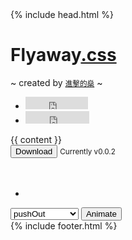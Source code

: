 <!doctype html>
<html>
{% include head.html %}
<body>
    <div class="container jumbotron">
        <h1 class="text-center"><i class="fa fa-paper-plane float shadow"></i> Flyaway<a href="">.css</a></h1>
        <p class="lead text-right">~ created by <small><a href="http://github.com/lushen"><i class="glyphicon glyphicon-fire"></i> 進擊的燊</a></small> ~</p>
        <ul class="list-inline text-center">
            <li>
                <iframe class="github-btn" src="https://ghbtns.com/github-btn.html?user=lushen&amp;repo=flyaway&amp;type=watch&amp;count=true" allowtransparency="true" frameborder="0" scrolling="0" width="100px" height="20px"></iframe>
            </li>
            <li>
                <iframe class="github-btn" src="https://ghbtns.com/github-btn.html?user=lushen&amp;repo=flyaway&amp;type=fork&amp;count=true" allowtransparency="true" frameborder="0" scrolling="0" width="102px" height="20px"></iframe>
            </li>
        </ul>
        {{ content }}
        <br>
        <section class="center-block">
            <button class="download" onClick="window.location='https://github.com/lushen/flyaway/archive/v0.0.2.zip'; return false;">
                <span>Download</span>
                <i class="fa fa-paper-plane"></i>
            </button>
            <small class="center-block text-center">Currently v0.0.2</small>
        </section>
        <br>
        <br>
        <section class="text-center block">
            <ul class="social list-inline">
                <li>
                    <i id="demo" class="fa fa-paper-plane fa-3x float shadow"></i>
                </li>
            </ul>
        </section>
        <section class="text-center block">
            <select class="select">
                <optgroup label="Flyout">
                    <option value="pushOut">pushOut</option>
                    <option value="popUp">popUp</option>
                </optgroup>
                <optgroup label="Shake">
                    <option value="linearShake">linearShake</option>
                    <option value="rotateShake">rotateShake</option>
                </optgroup>
            </select>
            <button class="animate">Animate</button>
        </section>
        {% include footer.html %}
    </div>
    <!-- jQuery (necessary for Bootstrap's JavaScript plugins) -->
    <script src="http://apps.bdimg.com/libs/jquery/2.0.0/jquery.min.js"></script>
    <!-- Include all compiled plugins (below), or include individual files as needed -->
    <script src="http://apps.bdimg.com/libs/bootstrap/3.3.0/js/bootstrap.min.js"></script>
    <script type="text/javascript" src="js/back-to-top.js"></script>
    <script type="text/javascript" src="js/flyaway.js"></script>
</body>

</html>
